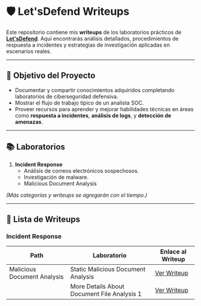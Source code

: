 # 🛡️ Let'sDefend Writeups

Este repositorio contiene mis **writeups** de los laboratorios prácticos de **[Let'sDefend](https://letsdefend.io/)**. Aquí encontrarás análisis detallados, procedimientos de respuesta a incidentes y estrategias de investigación aplicadas en escenarios reales.

---

## 🎯 **Objetivo del Proyecto**
- Documentar y compartir conocimientos adquiridos completando laboratorios de ciberseguridad defensiva.
- Mostrar el flujo de trabajo típico de un analista SOC.
- Proveer recursos para aprender y mejorar habilidades técnicas en áreas como **respuesta a incidentes**, **análisis de logs**, y **detección de amenazas**.

---

## 📚 **Laboratorios**

1. **Incident Response**
   - Análisis de correos electrónicos sospechosos.
   - Investigación de malware.
   - Malicious Document Analysis

*(Más categorías y writeups se agregarán con el tiempo.)*

---

## 📝 **Lista de Writeups**

### **Incident Response**

| Path                              | Laboratorio                                 |Enlace al Writeup                                                          |
|-----------------------------------|---------------------------------------------|---------------------------------------------------------------------------|
| Malicious Document Analysis       | Static Malicious Document Analysis          |[Ver Writeup](Incident-Response/Static-Malicious-Document-Analysis.md)     |
|                                   | More Details About Document File Analysis 1 |[Ver Writeup](Labs/Incident-Response/malware-investigation.md)             |
